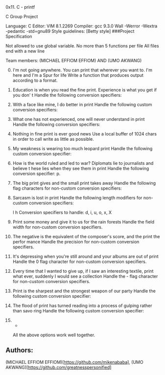 
0x11. C - printf 

C Group Project

Language: C Editor: VIM 8.1.2269 Compiler: gcc 9.3.0 Wall -Werror -Wextra -pedantic -std=gnu89 Style guidelines: [Betty style] ###Project Specification

Not allowed to use global variable.  No more than 5 functions per file All files end with a new line


Team members: (MICHAEL EFFIOM EFFIOM) AND (UMO AKWANG)


0. I'm not going anywhere. You can print that wherever you want to. I'm here and I'm a Spur for life
Write a function that produces output according to a format.

1. Education is when you read the fine print. Experience is what you get if you don' t
Handle the following conversion specifiers:

2. With a face like mine, I do better in print
Handle the following custom conversion specifiers:

3. What one has not experienced, one will never understand in print
Handle the following conversion specifiers:

4. Nothing in fine print is ever good news
Use a local buffer of 1024 chars in order to call write as little as possible.

5. My weakness is wearing too much leopard print
Handle the following custom conversion specifier:

6. How is the world ruled and led to war? Diplomats lie to journalists and believe t hese lies when they see them in print
Handle the following conversion specifier: p.

7. The big print gives and the small print takes away
Handle the following flag characters for non-custom conversion specifiers:

8. Sarcasm is lost in print
   Handle the following length modifiers for non-custom conversion specifiers:

   l
   h
   Conversion specifiers to handle: d, i, u, o, x, X

9. Print some money and give it to us for the rain forests
   Handle the field width for non-custom conversion specifiers.

10. The negative is the equivalent of the composer's score, and the print the perfor mance
    Handle the precision for non-custom conversion specifiers.

11. It's depressing when you're still around and your albums are out of print
    Handle the 0 flag character for non-custom conversion specifiers.

12. Every time that I wanted to give up, if I saw an interesting textile, print what ever, suddenly I would see a collection
    Handle the - flag character for non-custom conversion specifiers.

13. Print is the sharpest and the strongest weapon of our party
    Handle the following custom conversion specifier:

14. The flood of print has turned reading into a process of gulping rather than savo ring
    Handle the following custom conversion specifier:

15. *
    All the above options work well together.

## Authors:

(MICHAEL EFFIOM EFFIOM)[https://github.com/mikenababa], 
(UMO AKWANG)[https://github.com/greatnesspersonified]
